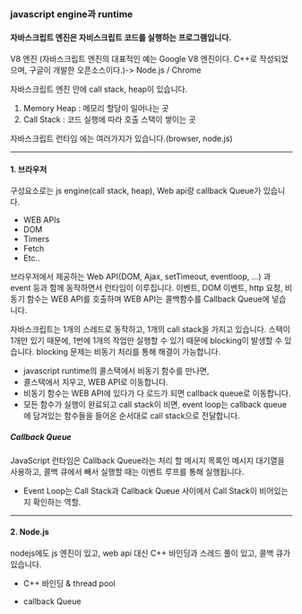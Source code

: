 ### javascript engine과 runtime

#### 자바스크립트 엔진은 자비스크립트 코드를 실행하는 프로그램입니다.

V8 엔진 (자바스크립트 엔진의 대표적인 예는 Google V8 엔진이다. C++로 작성되었으며, 구글이 개발한 오픈소스이다.)-> Node.js / Chrome

​자바스크립트 엔진 안에 call stack, heap이 있습니다.

1. Memory Heap : 메모리 할당이 일어나는 곳
2. Call Stack : 코드 실행에 따라 호출 스택이 쌓이는 곳

자바스크립트 런타임 에는 여러가지가 있습니다.(browser, node.js)

---

#### 1. 브라우저

구성요소로는 js engine(call stack, heap), Web api랑 callback Queue가 있습니다.

- WEB APIs
- DOM
- Timers
- Fetch
- Etc..

브라우저에서 제공하는 Web API(DOM, Ajax, setTimeout, eventloop, ...) 과 event 등과 함께 동작하면서 런타임이 이루집니다.
이벤트, DOM 이벤트, http 요청, 비동기 함수는 WEB API를 호출하며 WEB API는 콜백함수를 Callback Queue에 넣습니다.

자바스크립트는 1개의 스레드로 동작하고, 1개의 call stack을 가지고 있습니다.
스택이 1개만 있기 때문에, 1번에 1개의 작업만 실행할 수 있기 때문에 blocking이 발생할 수 있습니다.
blocking 문제는 비동기 처리를 통해 해결이 가능합니다.

- javascript runtime의 콜스택에서 비동기 함수를 만나면,
- 콜스택에서 지우고, WEB API로 이동합니다.
- 비동기 함수는 WEB API에 있다가 다 로드가 되면 callback queue로 이동합니다.
- 모든 함수가 실행이 완료되고 call stack이 비면, event loop는 callback queue에 담겨있는 함수들을 들어온 순서대로 call stack으로 전달합니다.

##### Callback Queue

JavaScript 런타임은 Callback Queue라는 처리 할 메시지 목록인 메시지 대기열을 사용하고, 콜백 큐에서 빼서 실행할 때는 이벤트 루프를 통해 실행됩니다.

- Event Loop는 Call Stack과 Callback Queue 사이에서 Call Stack이 비어있는지 확인하는 역할.

---

#### 2. Node.js

nodejs에도 js 엔진이 있고, web api 대신 C++ 바인딩과 스레드 풀이 있고, 콜백 큐가 있습니다.

- C++ 바인딩 & thread pool

- callback Queue
